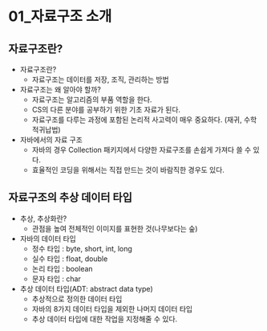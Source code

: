 # 01_자료구조 소개

## 자료구조란?

- 자료구조란?
  - 자료구조는 데이터를 저장, 조직, 관리하는 방법
- 자료구조는 왜 알아야 할까?
  - 자료구조는 알고리즘의 부품 역할을 한다. 
  - CS의 다른 분야를 공부하기 위한 기초 자료가 된다. 
  - 자료구조를 다루는 과정에 포함된 논리적 사고력이 매우 중요하다. (재귀, 수학적귀납법)
- 자바에서의 자료 구조
  - 자바의 경우 Collection 패키지에서 다양한 자료구조를 손쉽게 가져다 쓸 수 있다. 
  - 효율적인 코딩을 위해서는 직접 만드는 것이 바람직한 경우도 있다. 



## 자료구조의 추상 데이터 타입

- 추상, 추상화란?
  - 관점을 높여 전체적인 이미지를 표현한 것(나무보다는 숲)
- 자바의 데이터 타입
  - 정수 타입 : byte, short, int, long
  - 실수 타입 : float, double
  - 논리 타입 : boolean
  - 문자 타입 : char
- 추상 데이터 타입(ADT: abstract data type)
  - 추상적으로 정의한 데이터 타입
  - 자바의 8가지 데이터 타입을 제외한 나머지 데이터 타입
  - 추상 데이터 타입에 대한 작업을 지정해줄 수 있다. 

